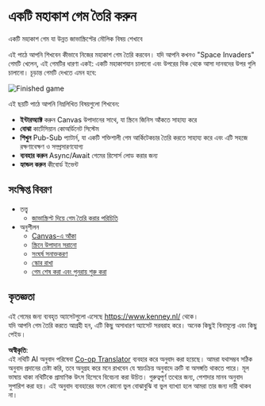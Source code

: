 <!--
CO_OP_TRANSLATOR_METADATA:
{
  "original_hash": "c40a698395ee5102715f7880bba3f2e7",
  "translation_date": "2025-08-25T22:01:41+00:00",
  "source_file": "6-space-game/README.md",
  "language_code": "bn"
}
-->
# একটি মহাকাশ গেম তৈরি করুন

একটি মহাকাশ গেম যা উন্নত জাভাস্ক্রিপ্টের মৌলিক বিষয় শেখাবে

এই পাঠে আপনি শিখবেন কীভাবে নিজের মহাকাশ গেম তৈরি করবেন। যদি আপনি কখনও "Space Invaders" গেমটি খেলেন, এই গেমটির ধারণা একই: একটি মহাকাশযান চালানো এবং উপরের দিক থেকে আসা দানবদের উপর গুলি চালানো। চূড়ান্ত গেমটি দেখতে এমন হবে:

![Finished game](../../../6-space-game/images/pewpew.gif)

এই ছয়টি পাঠে আপনি নিম্নলিখিত বিষয়গুলো শিখবেন:

- **ইন্টারঅ্যাক্ট** করুন Canvas উপাদানের সাথে, যা স্ক্রিনে জিনিস আঁকতে সাহায্য করে
- **বোঝা** কার্টেসিয়ান কোঅর্ডিনেট সিস্টেম
- **শিখুন** Pub-Sub প্যাটার্ন, যা একটি শক্তিশালী গেম আর্কিটেকচার তৈরি করতে সাহায্য করে এবং এটি সহজে রক্ষণাবেক্ষণ ও সম্প্রসারণযোগ্য
- **ব্যবহার করুন** Async/Await গেমের রিসোর্স লোড করার জন্য
- **হ্যান্ডল করুন** কীবোর্ড ইভেন্ট

## সংক্ষিপ্ত বিবরণ

- তত্ত্ব
   - [জাভাস্ক্রিপ্ট দিয়ে গেম তৈরি করার পরিচিতি](1-introduction/README.md)
- অনুশীলন
   - [Canvas-এ আঁকা](2-drawing-to-canvas/README.md)
   - [স্ক্রিনে উপাদান সরানো](3-moving-elements-around/README.md)
   - [সংঘর্ষ সনাক্তকরণ](4-collision-detection/README.md)
   - [স্কোর রাখা](5-keeping-score/README.md)
   - [গেম শেষ করা এবং পুনরায় শুরু করা](6-end-condition/README.md)

## কৃতজ্ঞতা

এই গেমের জন্য ব্যবহৃত অ্যাসেটগুলো এসেছে https://www.kenney.nl/ থেকে।  
যদি আপনি গেম তৈরি করতে আগ্রহী হন, এটি কিছু অসাধারণ অ্যাসেট সরবরাহ করে। অনেক কিছুই বিনামূল্যে এবং কিছু পেইড।

**অস্বীকৃতি**:  
এই নথিটি AI অনুবাদ পরিষেবা [Co-op Translator](https://github.com/Azure/co-op-translator) ব্যবহার করে অনুবাদ করা হয়েছে। আমরা যথাসম্ভব সঠিক অনুবাদ প্রদানের চেষ্টা করি, তবে অনুগ্রহ করে মনে রাখবেন যে স্বয়ংক্রিয় অনুবাদে ত্রুটি বা অসঙ্গতি থাকতে পারে। মূল ভাষায় থাকা নথিটিকে প্রামাণিক উৎস হিসেবে বিবেচনা করা উচিত। গুরুত্বপূর্ণ তথ্যের জন্য, পেশাদার মানব অনুবাদ সুপারিশ করা হয়। এই অনুবাদ ব্যবহারের ফলে কোনো ভুল বোঝাবুঝি বা ভুল ব্যাখ্যা হলে আমরা তার জন্য দায়ী থাকব না।